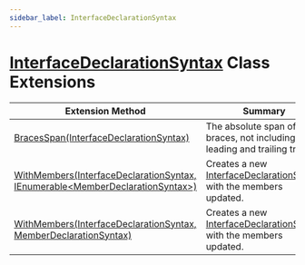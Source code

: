 ```yaml
---
sidebar_label: InterfaceDeclarationSyntax
---
```


# [InterfaceDeclarationSyntax](https://docs.microsoft.com/en-us/dotnet/api/microsoft.codeanalysis.csharp.syntax.interfacedeclarationsyntax) Class Extensions

| Extension Method | Summary |
| ---------------- | ------- |
| [BracesSpan(InterfaceDeclarationSyntax)](../../../../Roslynator/CSharp/SyntaxExtensions/BracesSpan/index.md#2155454711) | The absolute span of the braces, not including it leading and trailing trivia\. |
| [WithMembers(InterfaceDeclarationSyntax, IEnumerable&lt;MemberDeclarationSyntax&gt;)](../../../../Roslynator/CSharp/SyntaxExtensions/WithMembers/index.md#3092068364) | Creates a new [InterfaceDeclarationSyntax](https://docs.microsoft.com/en-us/dotnet/api/microsoft.codeanalysis.csharp.syntax.interfacedeclarationsyntax) with the members updated\. |
| [WithMembers(InterfaceDeclarationSyntax, MemberDeclarationSyntax)](../../../../Roslynator/CSharp/SyntaxExtensions/WithMembers/index.md#3435655262) | Creates a new [InterfaceDeclarationSyntax](https://docs.microsoft.com/en-us/dotnet/api/microsoft.codeanalysis.csharp.syntax.interfacedeclarationsyntax) with the members updated\. |

